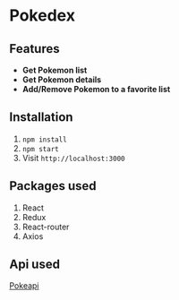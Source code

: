 # Pokedex

## Features
* **Get Pokemon list**
* **Get Pokemon details**
* **Add/Remove Pokemon to a favorite list**

## Installation
1. `npm install`
2. `npm start`
3. Visit `http://localhost:3000`

## Packages used
1. React
2. Redux
3. React-router
4. Axios

## Api used
[Pokeapi](https://pokeapi.co/)